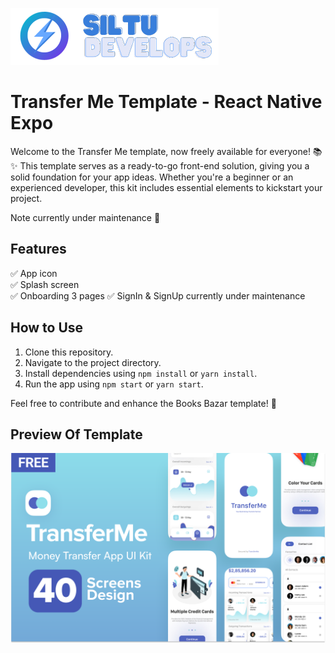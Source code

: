 ![Screenshot](/assets/github-logo-banner.png)

# Transfer Me Template - React Native Expo

Welcome to the Transfer Me template, now freely available for everyone! 📚✨ This template serves as a ready-to-go front-end solution, giving you a solid foundation for your app ideas. Whether you're a beginner or an experienced developer, this kit includes essential elements to kickstart your project.

Note currently under maintenance 🔨

## Features

✅ App icon  
✅ Splash screen  
✅ Onboarding 3 pages
✅ SignIn & SignUp currently under maintenance

## How to Use

1. Clone this repository.
2. Navigate to the project directory.
3. Install dependencies using `npm install` or `yarn install`.
4. Run the app using `npm start` or `yarn start`.

Feel free to contribute and enhance the Books Bazar template! 🚀

## Preview Of Template

![Screenshot](/cover-github-promo.png)
